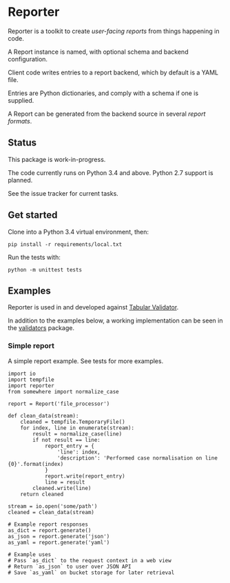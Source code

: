 # Reporter

Reporter is a toolkit to create *user-facing reports* from things happening in code.

A Report instance is named, with optional schema and backend configuration.

Client code writes entries to a report backend, which by default is a YAML file.

Entries are Python dictionaries, and comply with a schema if one is supplied.

A Report can be generated from the backend source in several *report formats*.


## Status

This package is work-in-progress.

The code currently runs on Python 3.4 and above. Python 2.7 support is planned.

See the issue tracker for current tasks.


## Get started

Clone into a Python 3.4 virtual environment, then:

```
pip install -r requirements/local.txt
```

Run the tests with:

```
python -m unittest tests
```


## Examples

Reporter is used in and developed against [Tabular Validator](https://github.com/okfn/tabular-validator).

In addition to the examples below, a working implementation can be seen in the [validators](https://github.com/okfn/tabular-validator/tabular_validator/validators/) package.

### Simple report

A simple report example. See tests for more examples.

```
import io
import tempfile
import reporter
from somewhere import normalize_case

report = Report('file_processor')

def clean_data(stream):
    cleaned = tempfile.TemporaryFile()
    for index, line in enumerate(stream):
        result = normalize_case(line)
        if not result == line:
            report_entry = {
                'line': index,
                'description': 'Performed case normalisation on line {0}'.format(index)
            }
            report.write(report_entry)
            line = result
        cleaned.write(line)
    return cleaned

stream = io.open('some/path')
cleaned = clean_data(stream)

# Example report responses
as_dict = report.generate()
as_json = report.generate('json')
as_yaml = report.generate('yaml')

# Example uses
# Pass `as_dict` to the request context in a web view
# Return `as_json` to user over JSON API
# Save `as_yaml` on bucket storage for later retrieval
```
